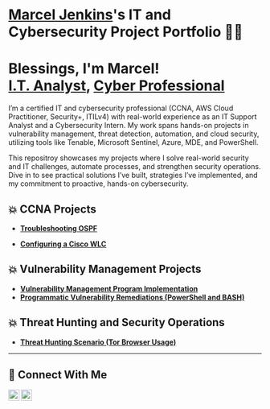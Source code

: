 # <a href="https://www.linkedin.com/in/joshmadakor/">Marcel Jenkins</a>'s IT and Cybersecurity Project Portfolio 👨‍💻

<h1>Blessings, I'm Marcel! <br/><a href="https://github.com/marcelj23/">I.T. Analyst</a>, <a href="https://www.linkedin.com/in/marcel-jenkins">Cyber Professional</a></h1>

I’m a certified IT and cybersecurity professional (CCNA, AWS Cloud Practitioner, Security+, ITILv4) with real-world experience as an IT Support Analyst and a Cybersecurity Intern. My work spans hands-on projects in vulnerability management, threat detection, automation, and cloud security, utilizing tools like Tenable, Microsoft Sentinel, Azure, MDE, and PowerShell.

This repositroy showcases my projects where I solve real-world security and IT challenges, automate processes, and strengthen security operations. Dive in to see practical solutions I’ve built, strategies I’ve implemented, and my commitment to proactive, hands-on cybersecurity.

## 💥 CCNA Projects

 - **<a href="https://docs.google.com/document/d/e/2PACX-1vTKFUMlbauYGr8uGmikXa0N_vEEingPrME1ozCvVUoL4GpgtDNWyAK1Cq0spmNq-Keho_KPUsV21Wf7/pub">Troubleshooting OSPF</a>**

 - **<a href="https://docs.google.com/document/d/e/2PACX-1vS24GtgskiqvFzeFtJGjGzkHxOWAVKV3kGK8o7OVudd2UUlYXGwyxywJcolEAHfFqtP50qccRElMclq/pub">Configuring a Cisco WLC</a>**
 
## 💥 Vulnerability Management Projects

- **[Vulnerability Management Program Implementation](https://github.com/marcelj23/Vulnerability-Management-Program)**
- **[Programmatic Vulnerability Remediations (PowerShell and BASH)](https://github.com/marcelj23/Programmatic-Vulnerability-Remediations)**

## 💥 Threat Hunting and Security Operations

- **[Threat Hunting Scenario (Tor Browser Usage)](https://github.com/marcelj23/Threat-Hunting-Scenario-TOR)**

<hr/>

## 🤳 Connect With Me

[<img align="left" alt="___________ | LinkedIn" width="22px" src="https://cdn.jsdelivr.net/npm/simple-icons@v3/icons/linkedin.svg" />][linkedin]
[<img align="left" alt="___________ | Instagram" width="22px" src="https://cdn.jsdelivr.net/npm/simple-icons@v3/icons/instagram.svg" />][instagram]

[instagram]: https://www.instagram.com/prod.marcel/
[linkedin]: https://www.linkedin.com/in/marcel-jenkins
<!--
<img width="35" alt="image" src="https://github.com/user-attachments/assets/2f41c7cd-5ea8-4475-b451-a37161b6c3fb"> 
<img width="35" alt="image" src="https://github.com/user-attachments/assets/77649969-9910-4994-8b96-74a116cfb2a8">
-->


